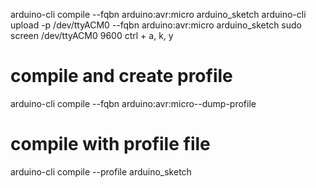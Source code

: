 arduino-cli compile --fqbn arduino:avr:micro arduino_sketch
arduino-cli upload -p /dev/ttyACM0 --fqbn arduino:avr:micro arduino_sketch
sudo screen /dev/ttyACM0 9600
ctrl + a, k, y

# compile and create profile 
arduino-cli compile --fqbn arduino:avr:micro--dump-profile

# compile with profile file
arduino-cli compile --profile arduino_sketch